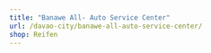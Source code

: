 ```yaml
---
title: "Banawe All- Auto Service Center"
url: /davao-city/banawe-all-auto-service-center/
shop: Reifen
---
```

